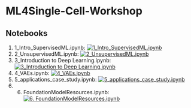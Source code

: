 # ML4Single-Cell-Workshop

## Notebooks
1. 1_Intro_SupervisedML.ipynb: [![1_Intro_SupervisedML.ipynb](https://colab.research.google.com/assets/colab-badge.svg)](https://colab.research.google.com/github/ArianAmani/ML4Single-Cell-Workshop/blob/main/notebooks/1_Intro_SupervisedML.ipynb)
2. 2_UnsupervisedML.ipynb: [![2_UnsupervisedML.ipynb](https://colab.research.google.com/assets/colab-badge.svg)](https://colab.research.google.com/github/ArianAmani/ML4Single-Cell-Workshop/blob/main/notebooks/2_UnsupervisedML.ipynb)
3. 3_Introduction to Deep Learning.ipynb: [![3_Introduction to Deep Learning.ipynb](https://colab.research.google.com/assets/colab-badge.svg)](https://colab.research.google.com/github/ArianAmani/ML4Single-Cell-Workshop/blob/main/notebooks/3_Introduction%20to%20Deep%20Learning.ipynb)
4. 4_VAEs.ipynb: [![4_VAEs.ipynb](https://colab.research.google.com/assets/colab-badge.svg)](https://colab.research.google.com/github/ArianAmani/ML4Single-Cell-Workshop/blob/main/notebooks/4_VAEs.ipynb)
5. 5_applications_case_study.ipynb: [![5_applications_case_study.ipynb](https://colab.research.google.com/assets/colab-badge.svg)](https://colab.research.google.com/github/ArianAmani/ML4Single-Cell-Workshop/blob/main/notebooks/5_applications_case_study.ipynb)
6. 6. FoundationModelResources.ipynb: [![6. FoundationModelResources.ipynb](https://colab.research.google.com/assets/colab-badge.svg)](https://colab.research.google.com/github/ArianAmani/ML4Single-Cell-Workshop/blob/main/notebooks/6.%20FoundationModelResources.ipynb)
